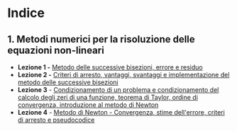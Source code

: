 # Indice

## 1. Metodi numerici per la risoluzione delle equazioni non-lineari
   - **Lezione 1 -** [Metodo delle successive bisezioni, errore e residuo](Appunti/Lezione1.md)
   - **Lezione 2 -** [Criteri di arresto, vantaggi, svantaggi e implementazione del metodo delle successive bisezioni](Appunti/Lezione2.md)
   - **Lezione 3** - [Condizionamento di un problema e condizionamento del calcolo degli zeri di una funzione, teorema di Taylor, ordine di convergenza, introduzione al metodo di Newton](Appunti/Lezione3.md)
   - **Lezione 4** - [Metodo di Newton - Convergenza, stime dell'errore, criteri di arresto e pseudocodice](Appunti/Lezione4.md)
